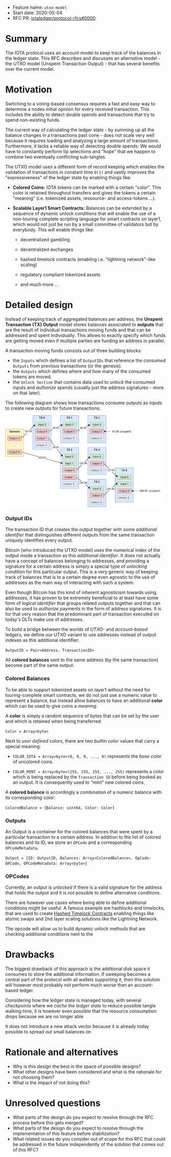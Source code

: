 + Feature name: `utxo-model`
+ Start date: 2020-05-04
+ RFC PR: [iotaledger/protocol-rfcs#0000](https://github.com/iotaledger/protocol-rfcs/pull/0000)

# Summary

The IOTA protocol uses an account model to keep track of the balances in the ledger state. This RFC describes and
discusses an alternative model - the UTXO model (Unspent Transaction Output) - that has several benefits over the
current model. 

# Motivation

Switching to a voting-based consensus requires a fast and easy way to determine a nodes initial opinion for every
received transaction. This includes the ability to detect double spends and transactions that try to spend non-existing
funds.

The current way of calculating the ledger state - by summing up all the balance changes in a transactions past cone -
does not scale very well because it requires loading and analyzing a large amount of transactions. Furthermore, it lacks
a reliable way of detecting double spends: We would have to constantly perform tip selections and "hope" that we happen
to combine two eventually conflicting sub-tangles. 

The UTXO model uses a different form of record keeping which enables the validation of transactions in constant time
`O(1)` and vastly improves the "expressiveness" of the ledger state by enabling things like:

+ **Colored Coins:** IOTA tokens can be marked with a certain "color". This color is retained throughout transfers and
gives the tokens a certain "meaning" (i.e. tokenized assets, ressource- and access-tokens ...).
  
+ **Scalable Layer1 Smart Contracts:** Balances can be extended by a sequence of dynamic unlock conditions that will
enable the use of a non-touring complete scripting language for smart contracts on layer1, which would not just be run
by a small committee of validators but by everybody. This will enable things like:

    + decentralized gambling
    
    + decentralized exchanges
    
    + hashed timelock contracts (enabling i.e. "lightning network"-like scaling)
    
    + regulatory compliant tokenized assets
    
    + and much more ...

# Detailed design

Instead of keeping track of aggregated balances per address, the **Unspent Transaction (TX) Output** model stores
balances associated to **outputs** that are the result of individual transactions moving funds and that can be addressed
and spent individually. This allows to exactly specify which funds are getting moved even if multiple parties are
funding an address in parallel.

A transaction moving funds consists out of three building blocks:

- the ``Inputs`` which defines a list of ``OutputIDs`` that reference the *consumed* ``Outputs`` from previous
  transactions (or the genesis).
- the ``Outputs`` which defines where and how many of the consumed tokens are moved.
- the ``Unlock Section`` that contains data used to *unlock* the consumed inputs and *authorize* spends (usually just
the address signatures - more on that later).

The following diagram shows how transactions consume outputs as inputs to create new outputs for future transactions:

![sdf](images/utxo_flow_of_funds.png)

### Output IDs

The transaction ID that creates the output together with some _additional identifier_ that distinguishes different
outputs from the same transaction uniquely identifies every output.

Bitcoin (who introduced the UTXO model) uses the numerical index of the output inside a transaction as this
*additional identifier*. It does not actually have a concept of balances belonging to addresses, and providing a
signature for a certain address is simply a special type of *unlocking condition* for this particular output. This is a
very generic way of keeping track of balances that is to a certain degree even agnostic to the use of addresses as the
main way of interacting with such a system.

Even though Bitcoin has this kind of inherent agnosticism towards using addresses, it has proven to be extremely
beneficial to at least have some form of *logical identifier* that groups related outputs together and that can also be
used to *authorize* payments in the form of address signatures. It is for that very reason that the predominant part of
transaction executed on today's DLTs make use of addresses.

To build a bridge between the worlds of *UTXO-* and *account-based* ledgers, we define our UTXO variant to use
addresses instead of output indexes as this additional identifier:

``OutputID = Pair<Address, TransactionID>``

All **colored balances** sent to the same address (by the same transaction) become part of the same output.

### Colored Balances

To be able to support tokenized assets on layer1 without the need for touring-complete smart contracts, we do not just
use a numeric value to represent a balance, but instead allow balances to have an additional **color** which can be
used to give coins a *meaning*.

A **color** is simply a random sequence of bytes that can be set by the user and which is retained when being
transferred:

``Color = Array<byte>``

Next to *user defined* colors, there are two *builtin color* values that carry a special meaning:

- ``COLOR_IOTA = Array<byte>(0, 0, 0, ..., 0)`` represents the *base color* of uncolored coins.

- ``COLOR_MINT = Array<byte>(255, 255, 255, ..., 255)`` represents a color which is being replaced by the
  ``Transaction ID`` before being booked as an output. It is consequently used to "mint" new colored coins.

A **colored balance** is accordingly a combination of a numeric balance with its corresponding color:

``ColoredBalance = {Balance: uint64, Color: Color}``

### Outputs

An Output is a container for the colored balances that were spent by a particular transaction to a certain address. In
addition to the list of colored balances and its ID, we store an ``OPCode`` and a corresponding ``OPCodeMetadata``.

``Output = {ID: OutputID, Balances: Array<ColoredBalance>, OpCode: OPCode, OPCodeMetadata: Array<byte>}``

### OPCodes

Currently, an output is *unlocked* if there is a valid signature for the address that holds the output and it is not possible to define alternative conditions.

There are however use cases where being able to define additional conditions might be useful. A famous example are hashlocks and timelocks, that are used to create [Hashed Timelock Contracts](https://en.bitcoinwiki.org/wiki/Hashed_Timelock_Contracts) enabling things like atomic swaps and 2nd layer scaling solutions like the Lightning Network.

The opcode will allow us to build dynamic unlock methods that are checking additional conditions next to the 

# Drawbacks

The biggest drawback of this approach is the additional disk space it consumes to store the additional information. If
sweeping becomes a central part of the protocol with all wallets supporting it, then this solution will however most probably not perform much worse than an account-based ledger.

Considering how the ledger state is managed today, with several *checkpoints* where we *cache the ledger state* to reduce possible tangle walking time, it is however even possible that the resource consumption drops because we are no longer able

It does not introduce a new attack vector because it is already today possible to spread out small balances on 

# Rationale and alternatives

- Why is this design the best in the space of possible designs?
- What other designs have been considered and what is the rationale for not
  choosing them?
- What is the impact of not doing this?

# Unresolved questions

- What parts of the design do you expect to resolve through the RFC process
  before this gets merged?
- What parts of the design do you expect to resolve through the implementation
  of this feature before stabilization?
- What related issues do you consider out of scope for this RFC that could be
  addressed in the future independently of the solution that comes out of this
  RFC?

